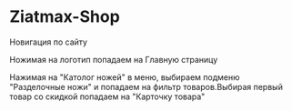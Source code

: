# Ziatmax-Shop

Новигация по сайту

Ножимая на логотип попадаем на Главную страницу

Нажимая на "Католог ножей" в меню, выбираем подменю "Разделочные ножи" и попадаем на фильтр товаров.Выбирая первый товар со скидкой попадаем на "Карточку товара"
